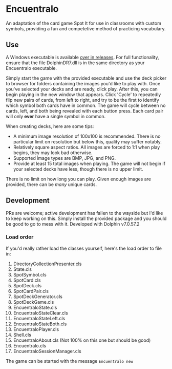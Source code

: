 # Encuentralo
An adaptation of the card game Spot It for use in classrooms with custom symbols, providing a fun and competetive method of practicing vocabulary.

## Use
A Windows executable is available [over in releases](https://github.com/AynRandDuran/Encuentralo/releases). For full functionality, ensure that the file DolphinDR7.dll is in the same directory as your Encuentralo executable.

Simply start the game with the provided executable and use the deck picker to browser for folders containing the images you'd like to play with. Once you've selected your decks and are ready, click play. After this, you can begin playing in the new window that appears. Click 'Cycle' to repeatedly flip new pairs of cards, from left to right, and try to be the first to identify which symbol both cards have in common. The game will cycle between no cards, left, and both being revealed with each button press. Each card pair will only **ever** have a single symbol in common.

When creating decks, here are some tips:
* A minimum image resolution of 100x100 is recommended. There is no particular limit on resolution but below this, quality may suffer notably.
* Relatively square aspect ratios. All images are forced to 1:1 when play begins, they may look bad otherwise.
* Supported image types are BMP, JPG, and PNG.
* Provide at least 15 total images when playing. The game will not begin if your selected decks have less, though there is no upper limit.

There is no limit on how long you can play. Given enough images are provided, there can be *many* unique cards.
## Development
PRs are welcome; active development has fallen to the wayside but I'd like to keep working on this. Simply install the provided package and you should be good to go to mess with it.
Developed with Dolphin v7.0.57.2
### Load order
If you'd really rather load the classes yourself, here's the load order to file in:

1. DirectoryCollectionPresenter.cls
2. State.cls
3. SpotSymbol.cls
4. SpotCard.cls
5. SpotDeck.cls
6. SpotCardPair.cls
7. SpotDeckGenerator.cls
8. SpotDeckGame.cls
9. EncuentraloState.cls
10. EncuentraloStateClear.cls
11. EncuentraloStateLeft.cls
12. EncuentraloStateBoth.cls
13. EncuentraloPlayer.cls
14. Shell.cls
15. EncuentraloAbout.cls (Not 100% on this one but should be good)
16. Encuentralo.cls
17. EncuentraloSessionManager.cls

The game can be started with the message `Encuentralo new`
